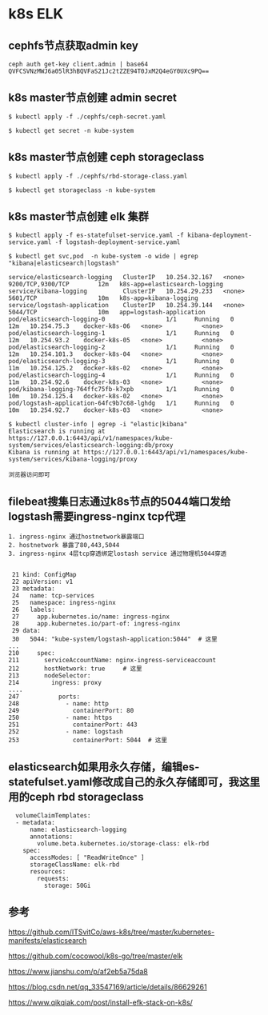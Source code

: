 # k8s ELK

## cephfs节点获取admin key
```
ceph auth get-key client.admin | base64
QVFCSVNzMWJ6a05lR3hBQVFaS21Jc2tZZE94T0JxM2Q4eGY0UXc9PQ==
```

## k8s master节点创建 admin secret
```
$ kubectl apply -f ./cephfs/ceph-secret.yaml

$ kubectl get secret -n kube-system
```

## k8s master节点创建 ceph storageclass
```
$ kubectl apply -f ./cephfs/rbd-storage-class.yaml

$ kubectl get storageclass -n kube-system
```

## k8s master节点创建 elk 集群
```
$ kubectl apply -f es-statefulset-service.yaml -f kibana-deployment-service.yaml -f logstash-deployment-service.yaml

$ kubectl get svc,pod  -n kube-system -o wide | egrep "kibana|elasticsearch|logstash"

service/elasticsearch-logging   ClusterIP   10.254.32.167   <none>        9200/TCP,9300/TCP        12m   k8s-app=elasticsearch-logging
service/kibana-logging          ClusterIP   10.254.29.233   <none>        5601/TCP                 10m   k8s-app=kibana-logging
service/logstash-application    ClusterIP   10.254.39.144   <none>        5044/TCP                 10m   app=logstash-application
pod/elasticsearch-logging-0                 1/1     Running   0          12m   10.254.75.3    docker-k8s-06   <none>           <none>
pod/elasticsearch-logging-1                 1/1     Running   0          12m   10.254.93.2    docker-k8s-05   <none>           <none>
pod/elasticsearch-logging-2                 1/1     Running   0          12m   10.254.101.3   docker-k8s-04   <none>           <none>
pod/elasticsearch-logging-3                 1/1     Running   0          11m   10.254.125.2   docker-k8s-02   <none>           <none>
pod/elasticsearch-logging-4                 1/1     Running   0          11m   10.254.92.6    docker-k8s-03   <none>           <none>
pod/kibana-logging-764ffc75fb-k7xpb         1/1     Running   0          10m   10.254.125.4   docker-k8s-02   <none>           <none>
pod/logstash-application-64fc9b7c68-lghdg   1/1     Running   0          10m   10.254.92.7    docker-k8s-03   <none>           <none>

$ kubectl cluster-info | egrep -i "elastic|kibana"
Elasticsearch is running at https://127.0.0.1:6443/api/v1/namespaces/kube-system/services/elasticsearch-logging:db/proxy
Kibana is running at https://127.0.0.1:6443/api/v1/namespaces/kube-system/services/kibana-logging/proxy

浏览器访问即可
```

## filebeat搜集日志通过k8s节点的5044端口发给logstash需要ingress-nginx tcp代理
```
1. ingress-nginx 通过hostnetwork暴露端口
2. hostnetwork 暴露了80,443,5044
3. ingress-nginx 4层tcp穿透绑定lostash service 通过物理机5044穿透


 21 kind: ConfigMap
 22 apiVersion: v1
 23 metadata:
 24   name: tcp-services
 25   namespace: ingress-nginx
 26   labels:
 27     app.kubernetes.io/name: ingress-nginx
 28     app.kubernetes.io/part-of: ingress-nginx
 29 data:
 30   5044: "kube-system/logstash-application:5044"  # 这里
...
210     spec:
211       serviceAccountName: nginx-ingress-serviceaccount
212       hostNetwork: true     # 这里
213       nodeSelector:
214         ingress: proxy
....
247           ports:
248             - name: http
249               containerPort: 80
250             - name: https
251               containerPort: 443   
252             - name: logstash
253               containerPort: 5044  # 这里
```

## elasticsearch如果用永久存储，编辑es-statefulset.yaml修改成自己的永久存储即可，我这里用的ceph rbd storageclass
```
  volumeClaimTemplates:
  - metadata:
      name: elasticsearch-logging
      annotations:
        volume.beta.kubernetes.io/storage-class: elk-rbd
    spec:
      accessModes: [ "ReadWriteOnce" ]
      storageClassName: elk-rbd
      resources:
        requests:
          storage: 50Gi

```

## 参考
https://github.com/ITSvitCo/aws-k8s/tree/master/kubernetes-manifests/elasticsearch

https://github.com/cocowool/k8s-go/tree/master/elk

https://www.jianshu.com/p/af2eb5a75da8

https://blog.csdn.net/qq_33547169/article/details/86629261

https://www.qikqiak.com/post/install-efk-stack-on-k8s/
